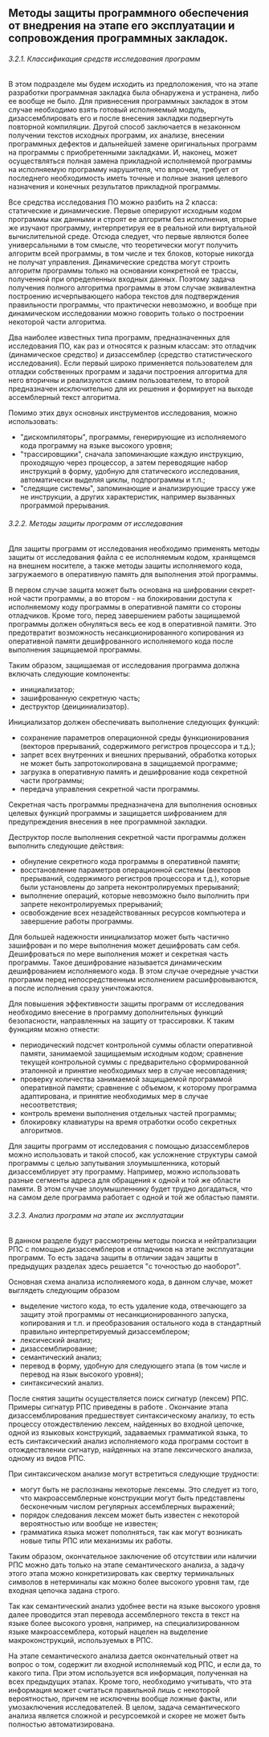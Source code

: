 ﻿## **Методы защиты программного обеспечения от внедрения на этапе его эксплуатации и сопровождения программных закладок.**
###### *3.2.1. Классификация средств исследования программ*
В этом подразделе мы будем исходить из предположения, что на этапе разработки программная закладка была обнаружена и устранена, либо ее вообще не было. Для привнесения программных закладок в этом случае необходимо взять готовый исполняемый модуль, дизассемблировать его и после внесения закладки подвергнуть повторной компиляции. Другой способ заключается в незаконном получении текстов исходных программ, их анализе, внесении программных дефектов и дальнейшей замене оригинальных программ на программы с приобретенными закладками. И, наконец, может осуществляться полная замена прикладной исполняемой программы на исполняемую программу нарушителя, что впрочем, требует от последнего необходимость иметь точные и полные знания целевого назначения и конечных результатов прикладной программы.

Все средства исследования ПО можно разбить на 2 класса: статические и динамические. Первые оперируют исходным кодом программы как данными и строят ее алгоритм без исполнения, вторые же изучают программу, интерпретируя ее в реальной или виртуальной вычислительной среде. Отсюда следует, что первые являются более универсальными в том смысле, что теоретически могут получить алгоритм всей программы, в том числе и тех блоков, которые никогда не получат управления. Динамические средства могут строить алгоритм программы только на основании конкретной ее трассы, полученной при определенных входных данных. Поэтому задача получения полного алгоритма программы в этом случае эквивалентна построению исчерпывающего набора текстов для подтверждения правильности программы, что практически невозможно, и вообще при динамическом исследовании можно говорить только о построении некоторой части алгоритма.

Два наиболее известных типа программ, предназначенных для исследования ПО, как раз и относятся к разным классам: это отладчик (динамическое средство) и дизассемблер (средство статистического исследования). Если первый широко применяется пользователем для отладки собственных программ и задачи построения алгоритма для него вторичны и реализуются самим пользователем, то второй предназначен исключительно для их решения и формирует на выходе ассемблерный текст алгоритма.

Помимо этих двух основных инструментов исследования, можно использовать:

- "дискомпиляторы", программы, генерирующие из исполняемого кода программу на языке высокого уровня;
- "трассировщики", сначала запоминающие каждую инструкцию, проходящую через процессор, а затем переводящие набор инструкций в форму, удобную для статического исследования, автоматически выделяя циклы, подпрограммы и т.п.;
- "следящие системы", запоминающие и анализирующие трассу уже не инструкции, а других характеристик, например вызванных программой прерывания.
###### *3.2.2. Методы защиты программ от исследования*
Для защиты программ от исследования необходимо применять методы защиты от исследования файла с ее исполняемым кодом, хранящемся на внешнем носителе, а также методы защиты исполняемого кода, загружаемого в оперативную память для выполнения этой программы.

В первом случае защита может быть основана на шифровании секрет-ной части программы, а во втором - на блокировании доступа к исполняемому коду программы в оперативной памяти со стороны отладчиков. Кроме того, перед завершением работы защищаемой программы должен обнуляться весь ее код в оперативной памяти. Это предотвратит возможность несанкционированного копирования из оперативной памяти дешифрованного исполняемого кода после выполнения защищаемой программы.

Таким образом, защищаемая от исследования программа должна включать следующие компоненты:

- инициализатор;
- зашифрованную секретную часть;
- деструктор (деициниализатор).

Инициализатор должен обеспечивать выполнение следующих функций:

- сохранение параметров операционной среды функционирования (векторов прерываний, содержимого регистров процессора и т.д.);
- запрет всех внутренних и внешних прерываний, обработка которых не может быть запротоколирована в защищаемой программе;
- загрузка в оперативную память и дешифрование кода секретной части программы;
- передача управления секретной части программы.

Секретная часть программы предназначена для выполнения основных целевых функций программы и защищается шифрованием для предупреждения внесения в нее программной закладки.

Деструктор после выполнения секретной части программы должен выполнить следующие действия:

- обнуление секретного кода программы в оперативной памяти;
- восстановление параметров операционной системы (векторов прерываний, содержимого регистров процессора и т.д.), которые были установлены до запрета неконтролируемых прерываний;
- выполнение операций, которые невозможно было выполнить при запрете неконтролируемых прерываний;
- освобождение всех незадействованных ресурсов компьютера и завершение работы программы.

Для большей надежности инициализатор может быть частично зашифрован и по мере выполнения может дешифровать сам себя. Дешифроваться по мере выполнения может и секретная часть программы. Такое дешифрование называется динамическим дешифрованием исполняемого кода. В этом случае очередные участки программ перед непосредственным исполнением расшифровываются, а после исполнения сразу уничтожаются.

Для повышения эффективности защиты программ от исследования необходимо внесение в программу дополнительных функций безопасности, направленных на защиту от трассировки. К таким функциям можно отнести:

- периодический подсчет контрольной суммы области оперативной памяти, занимаемой защищаемым исходным кодом; сравнение текущей контрольной суммы с предварительно сформированной эталонной и принятие необходимых мер в случае несовпадения;
- проверку количества занимаемой защищаемой программой оперативной памяти; сравнение с объемом, к которому программа адаптирована, и принятие необходимых мер в случае несоответствия;
- контроль времени выполнения отдельных частей программы;
- блокировку клавиатуры на время отработки особо секретных алгоритмов.

Для защиты программ от исследования с помощью дизассемблеров можно использовать и такой способ, как усложнение структуры самой программы с целью запутывания злоумышленника, который дизассемблирует эту программу. Например, можно использовать разные сегменты адреса для обращения к одной и той же области памяти. В этом случае злоумышленнику будет трудно догадаться, что на самом деле программа работает с одной и той же областью памяти.
###### *3.2.3. Анализ программ на этапе их эксплуатации*
В данном разделе будут рассмотрены методы поиска и нейтрализации РПС с помощью дизассемблеров и отладчиков на этапе эксплуатации программ. То есть задача защиты в отличии задач защиты в предыдущих разделах здесь решается "с точностью до наоборот".

Основная схема анализа исполняемого кода, в данном случае, может выглядеть следующим образом 

- выделение чистого кода, то есть удаление кода, отвечающего за защиту этой программы от несанкционированного запуска, копирования и т.п. и преобразования остального кода в стандартный правильно интерпретируемый дизассемблером;
- лексический анализ;
- дизассемблирование;
- семантический анализ;
- перевод в форму, удобную для следующего этапа (в том числе и перевод на язык высокого уровня);
- синтаксический анализ.

После снятия защиты осуществляется поиск сигнатур (лексем) РПС. Примеры сигнатур РПС приведены в работе . Окончание этапа дизассемблирования предшествует синтаксическому анализу, то есть процессу отождествлению лексем, найденных во входной цепочке, одной из языковых конструкций, задаваемых грамматикой языка, то есть синтаксический анализ исполняемого кода программ состоит в отождествлении сигнатур, найденных на этапе лексического анализа, одному из видов РПС.

При синтаксическом анализе могут встретиться следующие трудности:

- могут быть не распознаны некоторые лексемы. Это следует из того, что макроассемблерные конструкции могут быть представлены бесконечным числом регулярных ассемблерных выражений;
- порядок следования лексем может быть известен с некоторой вероятностью или вообще не известен;
- грамматика языка может пополняться, так как могут возникать новые типы РПС или механизмы их работы.

Таким образом, окончательное заключение об отсутствии или наличии РПС можно дать только на этапе семантического анализа, а задачу этого этапа можно конкретизировать как свертку терминальных символов в нетерминалы как можно более высокого уровня там, где входная цепочка задана строго.

Так как семантический анализ удобнее вести на языке высокого уровня далее проводится этап перевода ассемблерного текста в текст на языке более высокого уровня, например, на специализированном языке макроассемблера, который нацелен на выделение макроконструкций, используемых в РПС.

На этапе семантического анализа дается окончательный ответ на вопрос о том, содержит ли входной исполняемый код РПС, и если да, то какого типа. При этом используется вся информация, полученная на всех предыдущих этапах. Кроме того, необходимо учитывать, что эта информация может считаться правильной лишь с некоторой вероятностью, причем не исключены вообще ложные факты, или умозаключения исследователей. В целом, задача семантического анализа является сложной и ресурсоемкой и скорее не может быть полностью автоматизирована.


